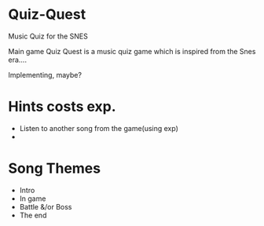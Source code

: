 # Quiz-Quest
Music Quiz for the SNES

Main game
Quiz Quest is a music quiz game which is inspired from the Snes era....


Implementing, maybe?
# Hints costs exp.
  - Listen to another song from the game(using exp)
  - 
# Song Themes
  - Intro 
  - In game
  - Battle &/or Boss
  - The end
